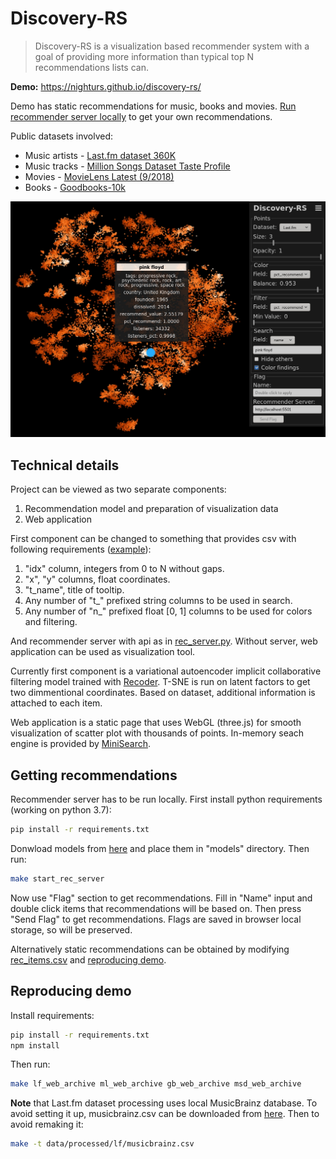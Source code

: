 # Discovery-RS

 > Discovery-RS is a visualization based recommender system with a goal of providing more information than typical top N recommendations lists can.


**Demo:** https://nighturs.github.io/discovery-rs/

Demo has static recommendations for music, books and movies. [Run recommender server locally](#getting-recommendations) to get your own recommendations. 

Public datasets involved:

- Music artists - [Last.fm dataset 360K](http://ocelma.net/MusicRecommendationDataset/lastfm-360K.html)
- Music tracks - [Million Songs Dataset Taste Profile](http://millionsongdataset.com/tasteprofile/)
- Movies - [MovieLens Latest (9/2018)](https://grouplens.org/datasets/movielens/latest)
- Books - [Goodbooks-10k](http://fastml.com/goodbooks-10k-a-new-dataset-for-book-recommendations/)

![discovery-rs.jpg](https://raw.githubusercontent.com/NighTurs/discovery-rs/gh-pages/discovery-rs.jpg)

## Technical details

Project can be viewed as two separate components:

1. Recommendation model and preparation of visualization data
2. Web application

First component can be changed to something that provides csv with following requirements ([example](https://raw.githubusercontent.com/NighTurs/discovery-rs/gh-pages/data/gb.zip)):

1. "idx" column, integers from 0 to N without gaps.
2. "x", "y" columns, float coordinates.
3. "t_name", title of tooltip.
4. Any number of "t_" prefixed string columns to be used in search.
5. Any number of "n_" prefixed float [0, 1] columns to be used for colors and filtering.

And recommender server with api as in [rec_server.py](scripts/rec_server.py). Without server, web application can be used as visualization tool.

Currently first component is a variational autoencoder implicit collaborative filtering model trained with [Recoder](https://github.com/amoussawi/recoder). T-SNE is run on latent factors to get two dimmentional coordinates. Based on dataset, additional information is attached to each item.

Web application is a static page that uses WebGL (three.js) for smooth visualization of scatter plot with thousands of points. In-memory seach engine is provided by [MiniSearch](https://github.com/lucaong/minisearch).

## Getting recommendations

Recommender server has to be run locally. First install python requirements (working on python 3.7):

```bash
pip install -r requirements.txt
```

Donwload models from [here](https://drive.google.com/open?id=1bh6uWk7h2anGRXcHYVswpJXv_CnbyJWV) and place them in "models" directory. Then run:

```bash
make start_rec_server
```

Now use "Flag" section to get recommendations. Fill in "Name" input and double click items that recommendations will be based on. Then press "Send Flag" to get recommendations. Flags are saved in browser local storage, so will be preserved.

Alternatively static recommendations can be obtained by modifying [rec_items.csv](data/processed/lf/rec_items.csv) and [reproducing demo](#reproducing-demo).

## Reproducing demo

Install requirements:

```bash
pip install -r requirements.txt
npm install
```

Then run:

```bash
make lf_web_archive ml_web_archive gb_web_archive msd_web_archive
```

**Note** that Last.fm dataset processing uses local MusicBrainz database. To avoid setting it up, musicbrainz.csv can be downloaded from [here](https://drive.google.com/open?id=1bh6uWk7h2anGRXcHYVswpJXv_CnbyJWV). Then to avoid remaking it:

```bash
make -t data/processed/lf/musicbrainz.csv
```